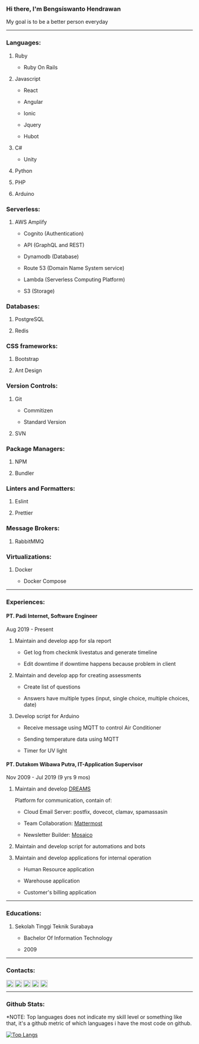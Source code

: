 ### Hi there, I'm Bengsiswanto Hendrawan

My goal is to be a better person everyday

---

### Languages:

1. Ruby

   - Ruby On Rails

1. Javascript

   - React

   - Angular

   - Ionic

   - Jquery

   - Hubot

1. C#

   - Unity

1. Python

1. PHP

1. Arduino

<!-- <img height="20" src="https://raw.githubusercontent.com/github/explore/80688e429a7d4ef2fca1e82350fe8e3517d3494d/topics/ruby/ruby.png">  -->
<!-- <img height="20" src="https://raw.githubusercontent.com/github/explore/80688e429a7d4ef2fca1e82350fe8e3517d3494d/topics/javascript/javascript.png"> -->
<!-- <img height="20" src="https://raw.githubusercontent.com/github/explore/80688e429a7d4ef2fca1e82350fe8e3517d3494d/topics/csharp/csharp.png"> -->
<!-- <img height="20" src="https://raw.githubusercontent.com/github/explore/80688e429a7d4ef2fca1e82350fe8e3517d3494d/topics/python/python.png"> -->
<!-- <img height="20" src="https://raw.githubusercontent.com/github/explore/80688e429a7d4ef2fca1e82350fe8e3517d3494d/topics/php/php.png"> -->
<!-- <img height="20" src="https://raw.githubusercontent.com/github/explore/80688e429a7d4ef2fca1e82350fe8e3517d3494d/topics/arduino/arduino.png"> -->

### Serverless:

1. AWS Amplify

   - Cognito (Authentication)

   - API (GraphQL and REST)

   - Dynamodb (Database)

   - Route 53 (Domain Name System service)

   - Lambda (Serverless Computing Platform)

   - S3 (Storage)

### Databases:

1. PostgreSQL

1. Redis

### CSS frameworks:

1. Bootstrap

1. Ant Design

### Version Controls:

1. Git

   - Commitizen

   - Standard Version

1. SVN

### Package Managers:

1. NPM

1. Bundler

### Linters and Formatters:

1. Eslint

1. Prettier

### Message Brokers:

1. RabbitMMQ

### Virtualizations:

1. Docker

   - Docker Compose

---

### Experiences:

#### **PT. Padi Internet**, Software Engineer

Aug 2019 - Present

1. Maintain and develop app for sla report

   - Get log from checkmk livestatus and generate timeline

   - Edit downtime if downtime happens because problem in client

1. Maintain and develop app for creating assessments

   - Create list of questions

   - Answers have multiple types (input, single choice, multiple choices, date)

1. Develop script for Arduino

   - Receive message using MQTT to control Air Conditioner

   - Sending temperature data using MQTT

   - Timer for UV light

#### **PT. Dutakom Wibawa Putra**, IT-Application Supervisor

Nov 2009 - Jul 2019 (9 yrs 9 mos)

1. Maintain and develop [DREAMS][dreams]

   Platform for communication, contain of:

   - Cloud Email Server: postfix, dovecot, clamav, spamassasin

   - Team Collaboration: [Mattermost][mattermost]

   - Newsletter Builder: [Mosaico][mosaico]

1. Maintain and develop script for automations and bots

1. Maintain and develop applications for internal operation

   - Human Resource application

   - Warehouse application

   - Customer's billing application

---

### Educations:

1. Sekolah Tinggi Teknik Surabaya

   - Bachelor Of Information Technology

   - 2009

---

### Contacts:

[<img align="left" alt="bengsiswantoh | Mail" width="20px" src="https://cdn.jsdelivr.net/npm/simple-icons@v3/icons/gmail.svg" />][mail]
[<img align="left" alt="bengsiswanto | Github" width="20px" src="https://cdn.jsdelivr.net/npm/simple-icons@v3/icons/github.svg" />][github]
[<img align="left" alt="bengsiswantoh | LinkedIn" width="20px" src="https://cdn.jsdelivr.net/npm/simple-icons@v3/icons/linkedin.svg" />][linkedin]
[<img align="left" alt="bengsiswantoh | YouTube" width="20px" src="https://cdn.jsdelivr.net/npm/simple-icons@v3/icons/youtube.svg" />][youtube]
[<img align="left" alt="bengsiswantoh | Instagram" width="20px" src="https://cdn.jsdelivr.net/npm/simple-icons@v3/icons/instagram.svg" />][instagram]

<br />

---

### Github Stats:

\*NOTE: Top languages does not indicate my skill level or something like that, it's a github metric of which languages i have the most code on github.

[![Top Langs](https://github-readme-stats.mightiesthero.vercel.app/api/top-langs/?username=bengsiswantoh)](https://github.com/bengsiswantoh/github-readme-stats)

[mail]: mailto:bengsiswantoh@gmail.com
[github]: https://github.com/bengsiswantoh
[linkedin]: https://www.linkedin.com/in/bengsiswanto-hendrawan
[youtube]: https://www.youtube.com/channel/UCqxXmZPBZfuHVMzPHprDkPg
[instagram]: https://instagram.com/bengsiswantoh
[dreams]: https://dreamsmail.id
[mattermost]: https://mattermost.com
[mosaico]: https://mosaico.io
